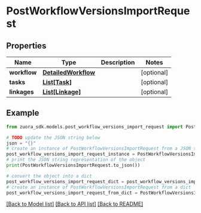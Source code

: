 # PostWorkflowVersionsImportRequest


## Properties

Name | Type | Description | Notes
------------ | ------------- | ------------- | -------------
**workflow** | [**DetailedWorkflow**](DetailedWorkflow.md) |  | [optional] 
**tasks** | [**List[Task]**](Task.md) |  | [optional] 
**linkages** | [**List[Linkage]**](Linkage.md) |  | [optional] 

## Example

```python
from zuora_sdk.models.post_workflow_versions_import_request import PostWorkflowVersionsImportRequest

# TODO update the JSON string below
json = "{}"
# create an instance of PostWorkflowVersionsImportRequest from a JSON string
post_workflow_versions_import_request_instance = PostWorkflowVersionsImportRequest.from_json(json)
# print the JSON string representation of the object
print(PostWorkflowVersionsImportRequest.to_json())

# convert the object into a dict
post_workflow_versions_import_request_dict = post_workflow_versions_import_request_instance.to_dict()
# create an instance of PostWorkflowVersionsImportRequest from a dict
post_workflow_versions_import_request_from_dict = PostWorkflowVersionsImportRequest.from_dict(post_workflow_versions_import_request_dict)
```
[[Back to Model list]](../README.md#documentation-for-models) [[Back to API list]](../README.md#documentation-for-api-endpoints) [[Back to README]](../README.md)


